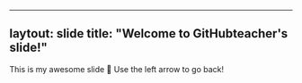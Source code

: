 ------
laytout: slide
title: "Welcome to GitHubteacher's slide!"
------
This is my awesome slide :tada:
Use the left arrow to go back!
